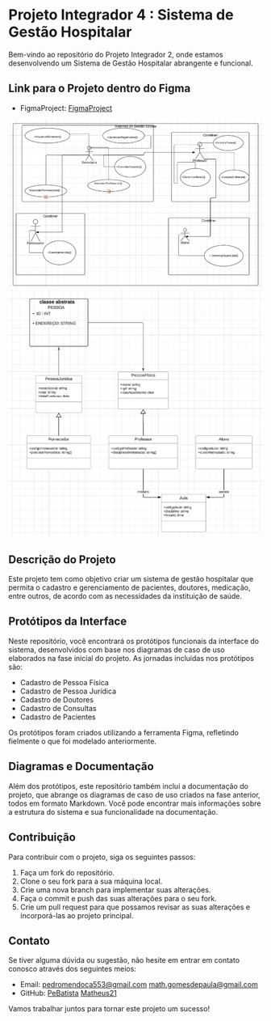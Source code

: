 # Projeto Integrador 4 : Sistema de Gestão Hospitalar 

Bem-vindo ao repositório do Projeto Integrador 2, onde estamos desenvolvendo um Sistema de Gestão Hospitalar abrangente e funcional.

## Link para o Projeto dentro do Figma

- FigmaProject: [FigmaProject](https://www.figma.com/file/PRS0xLXNDM3aNuHBNARfB6/PI---POO?type=design&node-id=0%3A1&mode=design&t=6dKz2CXJCKWjz3fy-1)

![UML](Casos%20de%20Uso%20Projeto%20Integrador.png)
![Casos de Uso](UML%20Projeto%20Integrador.png)

## Descrição do Projeto

Este projeto tem como objetivo criar um sistema de gestão hospitalar que permita o cadastro e gerenciamento de pacientes, doutores, medicação, entre outros, de acordo com as necessidades da instituição de saúde.

## Protótipos da Interface

Neste repositório, você encontrará os protótipos funcionais da interface do sistema, desenvolvidos com base nos diagramas de caso de uso elaborados na fase inicial do projeto. As jornadas incluídas nos protótipos são:

- Cadastro de Pessoa Física
- Cadastro de Pessoa Jurídica
- Cadastro de Doutores 
- Cadastro de Consultas 
- Cadastro de Pacientes 

Os protótipos foram criados utilizando a ferramenta Figma, refletindo fielmente o que foi modelado anteriormente.

## Diagramas e Documentação

Além dos protótipos, este repositório também inclui a documentação do projeto, que abrange os diagramas de caso de uso criados na fase anterior, todos em formato Markdown. Você pode encontrar mais informações sobre a estrutura do sistema e sua funcionalidade na documentação.

## Contribuição

Para contribuir com o projeto, siga os seguintes passos:

1. Faça um fork do repositório.
2. Clone o seu fork para a sua máquina local.
3. Crie uma nova branch para implementar suas alterações.
4. Faça o commit e push das suas alterações para o seu fork.
5. Crie um pull request para que possamos revisar as suas alterações e incorporá-las ao projeto principal.

## Contato

Se tiver alguma dúvida ou sugestão, não hesite em entrar em contato conosco através dos seguintes meios:

- Email: [pedromendoca553@gmail.com](mailto:pedromendoca553l@gmail.com)
[math.gomesdepaula@gmail.com](mailto:math.gomesdepaula@gmail.com)
- GitHub: [PeBatista](https://github.com/PeBatista)
[Matheus21](HTTPS://github.com/Matheus21)

Vamos trabalhar juntos para tornar este projeto um sucesso!

